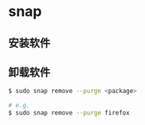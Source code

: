 # snap

## 安装软件

## 卸载软件

```bash
$ sudo snap remove --purge <package>

# e.g.
$ sudo snap remove --purge firefox
```
